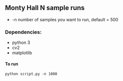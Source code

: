 ## Monty Hall N sample runs

- -n number of samples you want to run, default = 500

### Dependencies:
- python 3
- cv2
- matplotlib

#### To run
``` 
python script.py -n 1000
```